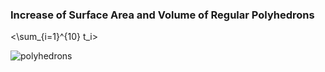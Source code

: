 <h3>Increase of Surface Area and Volume of Regular Polyhedrons</h3>


<\sum_{i=1}^{10} t_i>



![polyhedrons](https://user-images.githubusercontent.com/39850866/51090787-a2a3a680-174f-11e9-9e21-ac220db4c9bc.png)
